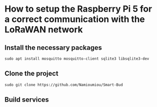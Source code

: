 # How to setup the Raspberry Pi 5 for a correct communication with the LoRaWAN network

## Install the necessary packages

`sudo apt install mosquitto mosquitto-client sqlite3 libsqlite3-dev`
 
## Clone the project

`sudo git clone https://github.com/Namioumiou/Smart-Bud`

## Build services

